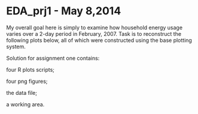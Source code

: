 EDA_prj1 - May 8,2014
========
My overall goal here is simply to examine how household energy
 usage varies over a 2-day period in February, 2007. 
Task is to reconstruct the following plots below, 
all of which were constructed using the base plotting system.

Solution for assignment one contains:

four R plots scripts;

four png figures;

the data file;

a working area.
